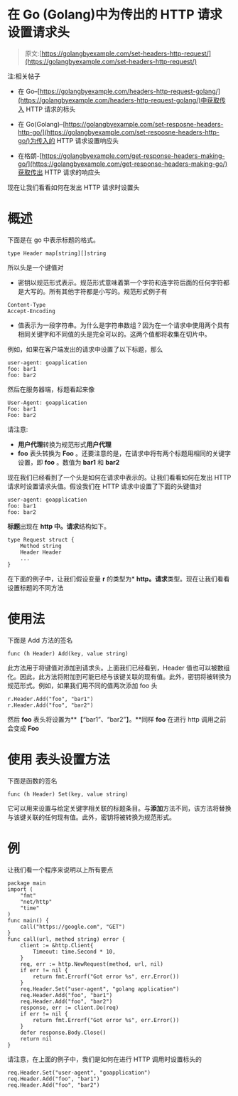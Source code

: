 # 在 Go (Golang)中为传出的 HTTP 请求设置请求头

> 原文:[https://golangbyexample.com/set-headers-http-request/](https://golangbyexample.com/set-headers-http-request/)

注:相关帖子

*   在 Go–[https://golangbyexample.com/headers-http-request-golang/](https://golangbyexample.com/headers-http-request-golang/)中获取传入 HTTP 请求的标头

*   在 Go(Golang)–[https://golangbyexample.com/set-resposne-headers-http-go/](https://golangbyexample.com/set-resposne-headers-http-go/)为传入的 HTTP 请求设置响应头

*   在格朗-[https://golangbyexample.com/get-response-headers-making-go/](https://golangbyexample.com/get-response-headers-making-go/)获取传出 HTTP 请求的响应头

现在让我们看看如何在发出 HTTP 请求时设置头

# **概述**

下面是在 go 中表示标题的格式。

```
type Header map[string][]string
```

所以头是一个键值对

*   密钥以规范形式表示。规范形式意味着第一个字符和连字符后面的任何字符都是大写的。所有其他字符都是小写的。规范形式例子有

```
Content-Type
Accept-Encoding
```

*   值表示为一段字符串。为什么是字符串数组？因为在一个请求中使用两个具有相同关键字和不同值的头是完全可以的。这两个值都将收集在切片中。

例如，如果在客户端发出的请求中设置了以下标题，那么

```
user-agent: goapplication
foo: bar1
foo: bar2
```

然后在服务器端，标题看起来像

```
User-Agent: goapplication
Foo: bar1
Foo: bar2
```

请注意:

*   **用户代理**转换为规范形式**用户代理**
*   **foo** 表头转换为 **Foo** 。还要注意的是，在请求中将有两个标题用相同的关键字设置，即 **foo** 。数值为 **bar1** 和 **bar2**

现在我们已经看到了一个头是如何在请求中表示的。让我们看看如何在发出 HTTP 请求时设置请求头值。假设我们在 HTTP 请求中设置了下面的头键值对

```
user-agent: goapplication
foo: bar1
foo: bar2
```

**标题**出现在 **http 中。请求**结构如下。

```
type Request struct {
    Method string
    Header Header
    ...
}
```

在下面的例子中，让我们假设变量 **r** 的类型为* **http。请求**类型。现在让我们看看设置标题的不同方法

# **使用**法

下面是 Add 方法的签名

```
func (h Header) Add(key, value string)
```

此方法用于将键值对添加到请求头。上面我们已经看到，Header 值也可以被数组化。因此，此方法将附加到可能已经与该键关联的现有值。此外，密钥将被转换为规范形式。例如，如果我们用不同的值两次添加 foo 头

```
r.Header.Add("foo", "bar1")
r.Header.Add("foo", "bar2")
```

然后 **foo** 表头将设置为**【“bar1”、“bar2”】。**同样 **foo** 在进行 http 调用之前会变成 **Foo**

# **使用** 表头设置方法

下面是函数的签名

```
func (h Header) Set(key, value string)
```

它可以用来设置与给定关键字相关联的标题条目。与**添加**方法不同，该方法将替换与该键关联的任何现有值。此外，密钥将被转换为规范形式。

# **例**

让我们看一个程序来说明以上所有要点

```
package main
import (
    "fmt"
    "net/http"
    "time"
)
func main() {
    call("https://google.com", "GET")
}
func call(url, method string) error {
    client := &http.Client{
        Timeout: time.Second * 10,
    }
    req, err := http.NewRequest(method, url, nil)
    if err != nil {
        return fmt.Errorf("Got error %s", err.Error())
    }
    req.Header.Set("user-agent", "golang application")
    req.Header.Add("foo", "bar1")
    req.Header.Add("foo", "bar2")
    response, err := client.Do(req)
    if err != nil {
        return fmt.Errorf("Got error %s", err.Error())
    }
    defer response.Body.Close()
    return nil
}
```

请注意，在上面的例子中，我们是如何在进行 HTTP 调用时设置标头的

```
req.Header.Set("user-agent", "goapplication")
req.Header.Add("foo", "bar1")
req.Header.Add("foo", "bar2")
```